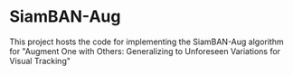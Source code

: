 # SiamBAN-Aug
This project hosts the code for implementing the SiamBAN-Aug algorithm for "Augment One with Others: Generalizing to Unforeseen Variations for Visual Tracking"
